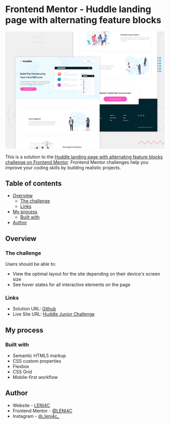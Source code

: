 # Frontend Mentor - Huddle landing page with alternating feature blocks

![Design preview for the Huddle landing page with alternating feature blocks coding challenge](./design/desktop-preview.jpg)

This is a solution to the [Huddle landing page with alternating feature blocks challenge on Frontend Mentor](https://www.frontendmentor.io/challenges/huddle-landing-page-with-alternating-feature-blocks-5ca5f5981e82137ec91a5100). Frontend Mentor challenges help you improve your coding skills by building realistic projects.

## Table of contents

- [Overview](#overview)
  - [The challenge](#the-challenge)
  - [Links](#links)
- [My process](#my-process)
  - [Built with](#built-with)
- [Author](#author)

## Overview

### The challenge

Users should be able to:

- View the optimal layout for the site depending on their device's screen size
- See hover states for all interactive elements on the page

### Links

- Solution URL: [Github](https://github.com/LENI4C/Huddle-Junior)
- Live Site URL: [Huddle Junior Challenge](https://leni4c-huddlejnr.netlify.app/)

## My process

### Built with

- Semantic HTML5 markup
- CSS custom properties
- Flexbox
- CSS Grid
- Mobile-first workflow

## Author

- Website - [LENI4C](https://github.com/LENI4C)
- Frontend Mentor - [@LENI4C](https://www.frontendmentor.io/profile/LENI4C)
- Instagram - [@\_leni4c\_](https://www.instagram.com/_leni4c_/)